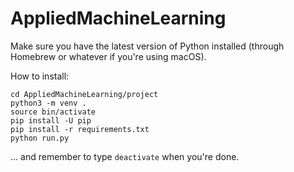 # AppliedMachineLearning

Make sure you have the latest version of Python installed (through Homebrew or whatever if you're using macOS).

How to install:

```
cd AppliedMachineLearning/project
python3 -m venv .
source bin/activate
pip install -U pip
pip install -r requirements.txt
python run.py
```

... and remember to type `deactivate` when you're done.
